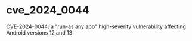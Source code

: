 # cve_2024_0044
CVE-2024-0044: a "run-as any app" high-severity vulnerability affecting Android versions 12 and 13
